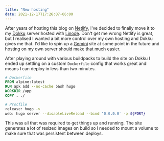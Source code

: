 ```yaml
---
title: "New hosting"
date: 2021-12-17T17:26:07-06:00
---
```


After years of hosting this blog on [Netlify](https://www.netlify.com/), I've
decided to finally move it to my [Dokku](https://dokku.com/) server hosted with
[Linode](https://www.linode.com/). Don't get me wrong Netlify is great, but
I realised I wanted a bit more control over my own hosting and Dokku gives me
that. I'd like to spin up a [Gemini](gemini://gemini.circumlunar.space/) site at
some point in the future and hosting on my own server should make that much
easier.

After playing around with various buildpacks to build the site on Dokku I ended
up settling on a custom `Dockerfile` config that works great and means I can
deploy in less than two minutes.

<!--more-->

```dockerfile
# Dockerfile
FROM alpine:latest
RUN apk add --no-cache bash hugo
WORKDIR /app
COPY . ./
```

```sh
# Procfile
release: hugo -v
web: hugo server --disableLiveReload --bind '0.0.0.0' -p ${PORT}
```

This was all that was required to get things up and running. The site generates
a lot of resized images on build so I needed to mount a volume to make sure that
was persistent between deploys.

